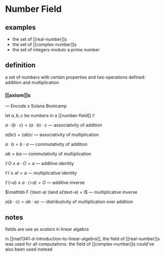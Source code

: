 # Number Field

## examples

- the set of [[real-number]]s
- the set of [[complex-number]]s
- the set of integers modulo a prime number

## definition

a set of numbers with certain properties and two operations defined: addition and multiplication

### [[axiom]]s

&mdash; Encode x Solana Bootcamp

let $a, b, c$ be numbers in a [[number-field]] $\mathbb F$

$a \cdot (b \cdot c) = (a \cdot b) \cdot c$ &mdash; associativity of addition

$a(bc) = (ab)c$ &mdash; associativity of multiplication

$a \cdot b = b \cdot a$ &mdash; commutativity of addition

$ab = ba$ &mdash; commutativity of multiplication

$\mathbb F O \land a \cdot O = a$ &mdash; additive identity

$\mathbb F I \land aI = a$ &mdash; multiplicative identity

$\mathbb F (\circ a) \land a \cdot (\circ a) = O$ &mdash; additive inverse

$\mathbb F (\text-a) \land a(\text-a) = I$ &mdash; multiplicative inverse

$a(b \cdot c) = ab \cdot ac$ &mdash; distributivity of multiplication over addition

## notes

fields are use as _scalars_ in linear algebra

in [[mat1341-d-introduction-to-linear-algebra]], the field of [[real-number]]s was used for all computations. the field of [[complex-number]]s could've also been used instead
